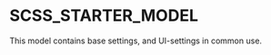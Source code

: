 SCSS_STARTER_MODEL
==================

This model contains base settings, and UI-settings in common use.